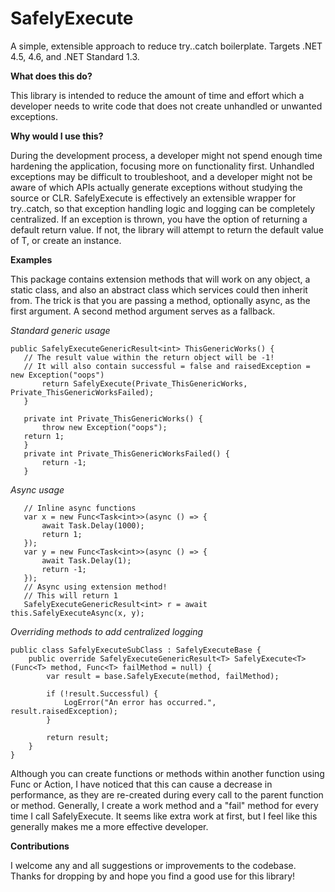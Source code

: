# SafelyExecute
A simple, extensible approach to reduce try..catch boilerplate. Targets .NET 4.5, 4.6, and .NET Standard 1.3.

**What does this do?**

This library is intended to reduce the amount of time and effort which a developer needs to write code that does not create unhandled or unwanted exceptions.

**Why would I use this?**

During the development process, a developer might not spend enough time hardening the application, focusing more on functionality first.  Unhandled exceptions may be difficult to troubleshoot, and a developer might not be aware of which APIs actually generate exceptions without studying the source or CLR.  SafelyExecute is effectively an extensible wrapper for try..catch, so that exception handling logic and logging can be completely centralized.  If an exception is thrown, you have the option of returning a default return value.  If not, the library will attempt to return the default value of T, or create an instance.

**Examples**

This package contains extension methods that will work on any object, a static class, and also an abstract class which services could then inherit from.  The trick is that you are passing a method, optionally async, as the first argument.  A second method argument serves as a fallback.

*Standard generic usage*

	public SafelyExecuteGenericResult<int> ThisGenericWorks() {
	   // The result value within the return object will be -1!
	   // It will also contain successful = false and raisedException = new Exception("oops")
           return SafelyExecute(Private_ThisGenericWorks, Private_ThisGenericWorksFailed);
       }

       private int Private_ThisGenericWorks() {
           throw new Exception("oops");
	   return 1;
       }
       private int Private_ThisGenericWorksFailed() {
           return -1;
       }

*Async usage*

       // Inline async functions
       var x = new Func<Task<int>>(async () => {
           await Task.Delay(1000);
		   return 1;
       });
       var y = new Func<Task<int>>(async () => {
           await Task.Delay(1);
           return -1;
       });
       // Async using extension method!
       // This will return 1
       SafelyExecuteGenericResult<int> r = await this.SafelyExecuteAsync(x, y);

*Overriding methods to add centralized logging*

    public class SafelyExecuteSubClass : SafelyExecuteBase {
        public override SafelyExecuteGenericResult<T> SafelyExecute<T>(Func<T> method, Func<T> failMethod = null) {
            var result = base.SafelyExecute(method, failMethod);

            if (!result.Successful) {
                LogError("An error has occurred.", result.raisedException);
            }

            return result;
        }
    }

Although you can create functions or methods within another function using Func or Action, I have noticed that this can cause a decrease in performance, as they are re-created during every call to the parent function or method.  Generally, I create a work method and a "fail" method for every time I call SafelyExecute.  It seems like extra work at first, but I feel like this generally makes me a more effective developer.

**Contributions**

I welcome any and all suggestions or improvements to the codebase.  Thanks for dropping by and hope you find a good use for this library!
